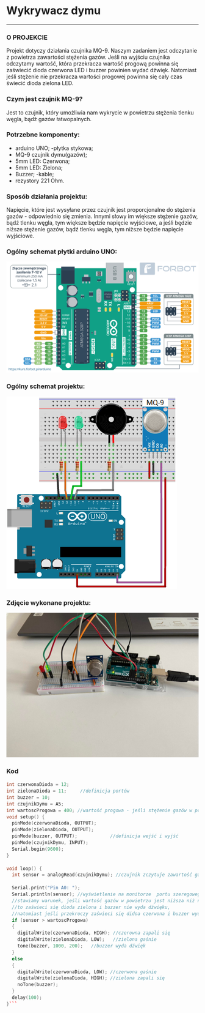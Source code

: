 # Wykrywacz dymu
________________________

### O PROJEKCIE

Projekt dotyczy działania czujnika MQ-9. Naszym zadaniem jest odczytanie z powietrza zawartości stężenia gazów. Jeśli na wyjściu czujnika odczytamy wartość, która przekracza wartość progową powinna się zaświecić dioda czerwona LED i buzzer powinien wydać dźwięk. Natomiast jeśli stężenie nie przekracza wartości progowej powinna się cały czas świecić dioda zielona LED.

### Czym jest czujnik MQ-9?

Jest to czujnik, który umożliwia nam wykrycie w powietrzu stężenia tlenku węgla, bądź gazów łatwopalnych.

### Potrzebne komponenty:

- arduino UNO;
-płytka stykowa;
- MQ-9 czujnik dymu(gazów);
- 5mm LED: Czerwona;
- 5mm LED: Zielona;
- Buzzer;
-kable;
- rezystory 221 Ohm.


### Sposób działania projektu:

Napięcie, które jest wysyłane przez czujnik jest proporcjonalne do stężenia gazów -  odpowiednio się zmienia. 
Innymi słowy im większe stężenie gazów, bądź tlenku węgla, tym większe będzie napięcie wyjściowe, a jeśli będzie niższe stężenie gazów, bądź tlenku węgla, tym niższe będzie napięcie wyjściowe.

### Ogólny schemat płytki arduino UNO:

 ![schemat płytki](zdjecia/arduino_schemat.png)
 
 ### Ogólny schemat projektu:
 
 ![schemat projektu](zdjecia/obrazek1.png)
 
### Zdjęcie wykonane projektu:
![zdjecie_projektu](zdjecia/271383607_240678204879126_2591958903136080348_n.jpg)
 
### Kod

```cpp
int czerwonaDioda = 12;
int zielonaDioda = 11;     //definicja portów 
int buzzer = 10;
int czujnikDymu = A5;
int wartoscProgowa = 400; //wartość progowa - jeśli stężenie gazów w powietrzy przekroczy ten próg to dioda zaświeci się na kolor czerwony i buzzer wyda dźwięk(można ją zmieniać)
void setup() {
  pinMode(czerwonaDioda, OUTPUT);
  pinMode(zielonaDioda, OUTPUT);
  pinMode(buzzer, OUTPUT);            //definicja wejść i wyjść
  pinMode(czujnikDymu, INPUT);
  Serial.begin(9600);
}

void loop() {
  int sensor = analogRead(czujnikDymu); //czujnik zczytuje zawartość gazów w powietrzu  

  Serial.print("Pin A0: ");
  Serial.println(sensor); //wyświetlenie na monitorze  portu szeregowego dla dodatkowego zobrazowania
  //stawiamy warunek, jeśli wartość gazów w powietrzu jest niższa niż nasza wartość podana na początku(wartoscProgow) 
  //to zaświeci się dioda zielona i buzzer nie wyda dźwięku,
  //natomiast jeśli przekroczy zaświeci się didoa czerwona i buzzer wyda dźwięk
  if (sensor > wartoscProgowa)
  {
    digitalWrite(czerwonaDioda, HIGH); //czerowna zapali się
    digitalWrite(zielonaDioda, LOW);   //zielona gaśnie
    tone(buzzer, 1000, 200);   //buzzer wyda dźwięk
  }
  else
  {
    digitalWrite(czerwonaDioda, LOW); //czerwona gaśnie
    digitalWrite(zielonaDioda, HIGH); //zielona zapali się
    noTone(buzzer);
  }
  delay(100);
}```
